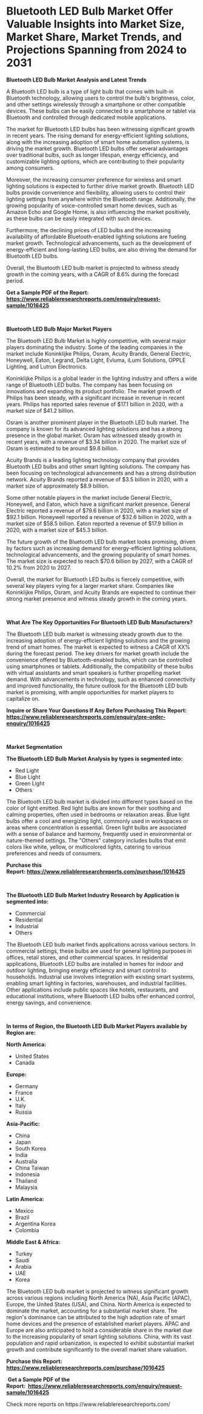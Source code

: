 <p><h1>Bluetooth LED Bulb Market Offer Valuable Insights into Market Size, Market Share, Market Trends, and Projections Spanning from 2024 to 2031</h1></p><p><strong>Bluetooth LED Bulb Market Analysis and Latest Trends</strong></p>
<p><p>A Bluetooth LED bulb is a type of light bulb that comes with built-in Bluetooth technology, allowing users to control the bulb's brightness, color, and other settings wirelessly through a smartphone or other compatible devices. These bulbs can be easily connected to a smartphone or tablet via Bluetooth and controlled through dedicated mobile applications.</p><p>The market for Bluetooth LED bulbs has been witnessing significant growth in recent years. The rising demand for energy-efficient lighting solutions, along with the increasing adoption of smart home automation systems, is driving the market growth. Bluetooth LED bulbs offer several advantages over traditional bulbs, such as longer lifespan, energy efficiency, and customizable lighting options, which are contributing to their popularity among consumers.</p><p>Moreover, the increasing consumer preference for wireless and smart lighting solutions is expected to further drive market growth. Bluetooth LED bulbs provide convenience and flexibility, allowing users to control their lighting settings from anywhere within the Bluetooth range. Additionally, the growing popularity of voice-controlled smart home devices, such as Amazon Echo and Google Home, is also influencing the market positively, as these bulbs can be easily integrated with such devices.</p><p>Furthermore, the declining prices of LED bulbs and the increasing availability of affordable Bluetooth-enabled lighting solutions are fueling market growth. Technological advancements, such as the development of energy-efficient and long-lasting LED bulbs, are also driving the demand for Bluetooth LED bulbs.</p><p>Overall, the Bluetooth LED bulb market is projected to witness steady growth in the coming years, with a CAGR of 8.6% during the forecast period.</p></p>
<p><strong>Get a Sample PDF of the Report:&nbsp; <a href="https://www.reliableresearchreports.com/enquiry/request-sample/1016425">https://www.reliableresearchreports.com/enquiry/request-sample/1016425</a></strong></p>
<p>&nbsp;</p>
<p><strong>Bluetooth LED Bulb Major Market Players</strong></p>
<p><p>The Bluetooth LED Bulb Market is highly competitive, with several major players dominating the industry. Some of the leading companies in the market include Koninklijke Philips, Osram, Acuity Brands, General Electric, Honeywell, Eaton, Legrand, Delta Light, Evluma, iLumi Solutions, OPPLE Lighting, and Lutron Electronics.</p><p>Koninklijke Philips is a global leader in the lighting industry and offers a wide range of Bluetooth LED bulbs. The company has been focusing on innovations and expanding its product portfolio. The market growth of Philips has been steady, with a significant increase in revenue in recent years. Philips has reported sales revenue of $17.1 billion in 2020, with a market size of $41.2 billion.</p><p>Osram is another prominent player in the Bluetooth LED bulb market. The company is known for its advanced lighting solutions and has a strong presence in the global market. Osram has witnessed steady growth in recent years, with a revenue of $3.34 billion in 2020. The market size of Osram is estimated to be around $9.8 billion.</p><p>Acuity Brands is a leading lighting technology company that provides Bluetooth LED bulbs and other smart lighting solutions. The company has been focusing on technological advancements and has a strong distribution network. Acuity Brands reported a revenue of $3.5 billion in 2020, with a market size of approximately $8.9 billion.</p><p>Some other notable players in the market include General Electric, Honeywell, and Eaton, which have a significant market presence. General Electric reported a revenue of $79.6 billion in 2020, with a market size of $92.1 billion. Honeywell reported a revenue of $32.6 billion in 2020, with a market size of $58.5 billion. Eaton reported a revenue of $17.9 billion in 2020, with a market size of $45.3 billion.</p><p>The future growth of the Bluetooth LED bulb market looks promising, driven by factors such as increasing demand for energy-efficient lighting solutions, technological advancements, and the growing popularity of smart homes. The market size is expected to reach $70.6 billion by 2027, with a CAGR of 10.2% from 2020 to 2027.</p><p>Overall, the market for Bluetooth LED bulbs is fiercely competitive, with several key players vying for a larger market share. Companies like Koninklijke Philips, Osram, and Acuity Brands are expected to continue their strong market presence and witness steady growth in the coming years.</p></p>
<p>&nbsp;</p>
<p><strong>What Are The Key Opportunities For Bluetooth LED Bulb Manufacturers?</strong></p>
<p><p>The Bluetooth LED bulb market is witnessing steady growth due to the increasing adoption of energy-efficient lighting solutions and the growing trend of smart homes. The market is expected to witness a CAGR of XX% during the forecast period. The key drivers for market growth include the convenience offered by Bluetooth-enabled bulbs, which can be controlled using smartphones or tablets. Additionally, the compatibility of these bulbs with virtual assistants and smart speakers is further propelling market demand. With advancements in technology, such as enhanced connectivity and improved functionality, the future outlook for the Bluetooth LED bulb market is promising, with ample opportunities for market players to capitalize on.</p></p>
<p><strong>Inquire or Share Your Questions If Any Before Purchasing This Report: <a href="https://www.reliableresearchreports.com/enquiry/pre-order-enquiry/1016425">https://www.reliableresearchreports.com/enquiry/pre-order-enquiry/1016425</a></strong></p>
<p>&nbsp;</p>
<p><strong>Market Segmentation</strong></p>
<p><strong>The Bluetooth LED Bulb Market Analysis by types is segmented into:</strong></p>
<p><ul><li>Red Light</li><li>Blue Light</li><li>Green Light</li><li>Others</li></ul></p>
<p><p>The Bluetooth LED bulb market is divided into different types based on the color of light emitted. Red light bulbs are known for their soothing and calming properties, often used in bedrooms or relaxation areas. Blue light bulbs offer a cool and energizing light, commonly used in workspaces or areas where concentration is essential. Green light bulbs are associated with a sense of balance and harmony, frequently used in environmental or nature-themed settings. The "Others" category includes bulbs that emit colors like white, yellow, or multicolored lights, catering to various preferences and needs of consumers.</p></p>
<p><strong>Purchase this Report:&nbsp;<a href="https://www.reliableresearchreports.com/purchase/1016425">https://www.reliableresearchreports.com/purchase/1016425</a></strong></p>
<p>&nbsp;</p>
<p><strong>The Bluetooth LED Bulb Market Industry Research by Application is segmented into:</strong></p>
<p><ul><li>Commercial</li><li>Residential</li><li>Industrial</li><li>Others</li></ul></p>
<p><p>The Bluetooth LED bulb market finds applications across various sectors. In commercial settings, these bulbs are used for general lighting purposes in offices, retail stores, and other commercial spaces. In residential applications, Bluetooth LED bulbs are installed in homes for indoor and outdoor lighting, bringing energy efficiency and smart control to households. Industrial use involves integration with existing smart systems, enabling smart lighting in factories, warehouses, and industrial facilities. Other applications include public spaces like hotels, restaurants, and educational institutions, where Bluetooth LED bulbs offer enhanced control, energy savings, and convenience.</p></p>
<p>&nbsp;</p>
<p><strong>In terms of Region, the Bluetooth LED Bulb Market Players available by Region are:</strong></p>
<p>
    <p> <strong> North America: </strong>
        <ul>
            <li>United States</li>
            <li>Canada</li>
        </ul>
        </p> 
    <p> <strong> Europe: </strong>
        <ul>
            <li>Germany</li>
            <li>France</li>
            <li>U.K.</li>
            <li>Italy</li>
            <li>Russia</li>
        </ul>
        </p> 
    <p> <strong> Asia-Pacific: </strong>
        <ul>
            <li>China</li>
            <li>Japan</li>
            <li>South Korea</li>
            <li>India</li>
            <li>Australia</li>
            <li>China Taiwan</li>
            <li>Indonesia</li>
            <li>Thailand</li>
            <li>Malaysia</li>
        </ul>
        </p> 
    <p> <strong> Latin America: </strong>
        <ul>
            <li>Mexico</li>
            <li>Brazil</li>
            <li>Argentina Korea</li>
            <li>Colombia</li>
        </ul>
        </p> 
    <p> <strong> Middle East & Africa: </strong>
        <ul>
            <li>Turkey</li>
            <li>Saudi</li>
            <li>Arabia</li>
            <li>UAE</li>
            <li>Korea</li>
        </ul>
    </p>
    </p>
<p><p>The Bluetooth LED bulb market is projected to witness significant growth across various regions including North America (NA), Asia Pacific (APAC), Europe, the United States (USA), and China. North America is expected to dominate the market, accounting for a substantial market share. The region's dominance can be attributed to the high adoption rate of smart home devices and the presence of established market players. APAC and Europe are also anticipated to hold a considerable share in the market due to the increasing popularity of smart lighting solutions. China, with its vast population and rapid urbanization, is expected to exhibit substantial market growth and contribute significantly to the overall market share valuation.</p></p>
<p><strong>Purchase this Report: <a href="https://www.reliableresearchreports.com/purchase/1016425">https://www.reliableresearchreports.com/purchase/1016425</a></strong></p>
<p>&nbsp;<strong>Get a Sample PDF of the Report:&nbsp;&nbsp;<a href="https://www.reliableresearchreports.com/enquiry/request-sample/1016425">https://www.reliableresearchreports.com/enquiry/request-sample/1016425</a></strong></p>
<p><strong></strong></p>
<p>Check more reports on https://www.reliableresearchreports.com/</p>